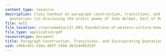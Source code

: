 ```yaml
---
content_type: resource
description: Class handout on paragraph construction, transitions, and incorporating
  quotations (in discussing the erotic poems of John Wilmot, Earl of Rochester).
file: null
file_location: /coursemedia/21l-001-foundations-of-western-culture-homer-to-dante-fall-2008/c0bbc451416ed03f35b64b31449b319f_para_constructn.pdf
file_type: application/pdf
resourcetype: Document
title: Paragraph Construction, Transitions, and Incorporating Quotations
uid: c0bbc451-416e-d03f-35b6-4b31449b319f
---
```

